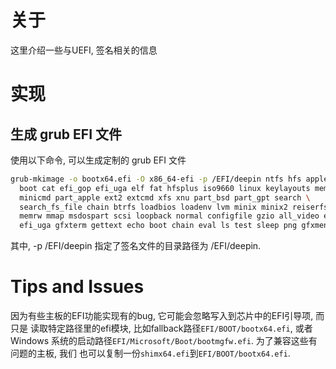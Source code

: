 # 关于
这里介绍一些与UEFI, 签名相关的信息

# 实现

## 生成 grub EFI 文件
使用以下命令, 可以生成定制的 grub EFI 文件
```bash
grub-mkimage -o bootx64.efi -O x86_64-efi -p /EFI/deepin ntfs hfs appleldr \
  boot cat efi_gop efi_uga elf fat hfsplus iso9660 linux keylayouts memdisk \
  minicmd part_apple ext2 extcmd xfs xnu part_bsd part_gpt search \
  search_fs_file chain btrfs loadbios loadenv lvm minix minix2 reiserfs \
  memrw mmap msdospart scsi loopback normal configfile gzio all_video efi_gop \
  efi_uga gfxterm gettext echo boot chain eval ls test sleep png gfxmenu
```
其中, -p /EFI/deepin 指定了签名文件的目录路径为 /EFI/deepin.

# Tips and Issues
因为有些主板的EFI功能实现有的bug, 它可能会忽略写入到芯片中的EFI引导项, 而只是
读取特定路径里的efi模块, 比如fallback路径`EFI/BOOT/bootx64.efi`, 或者Windows
系统的启动路径`EFI/Microsoft/Boot/bootmgfw.efi`. 为了兼容这些有问题的主板, 我们
也可以复制一份`shimx64.efi`到`EFI/BOOT/bootx64.efi`.

